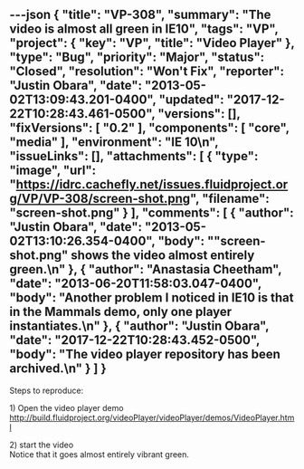 ---json
{
  "title": "VP-308",
  "summary": "The video is almost all green in IE10",
  "tags": "VP",
  "project": {
    "key": "VP",
    "title": "Video Player"
  },
  "type": "Bug",
  "priority": "Major",
  "status": "Closed",
  "resolution": "Won't Fix",
  "reporter": "Justin Obara",
  "date": "2013-05-02T13:09:43.201-0400",
  "updated": "2017-12-22T10:28:43.461-0500",
  "versions": [],
  "fixVersions": [
    "0.2"
  ],
  "components": [
    "core",
    "media"
  ],
  "environment": "IE 10\n",
  "issueLinks": [],
  "attachments": [
    {
      "type": "image",
      "url": "https://idrc.cachefly.net/issues.fluidproject.org/VP/VP-308/screen-shot.png",
      "filename": "screen-shot.png"
    }
  ],
  "comments": [
    {
      "author": "Justin Obara",
      "date": "2013-05-02T13:10:26.354-0400",
      "body": "\"screen-shot.png\" shows the video almost entirely green.\n"
    },
    {
      "author": "Anastasia Cheetham",
      "date": "2013-06-20T11:58:03.047-0400",
      "body": "Another problem I noticed in IE10 is that in the Mammals demo, only one player instantiates.\n"
    },
    {
      "author": "Justin Obara",
      "date": "2017-12-22T10:28:43.452-0500",
      "body": "The video player repository has been archived.\n"
    }
  ]
}
---
Steps to reproduce:

1\) Open the video player demo\
<http://build.fluidproject.org/videoPlayer/videoPlayer/demos/VideoPlayer.html>

2\) start the video\
Notice that it goes almost entirely vibrant green.

        